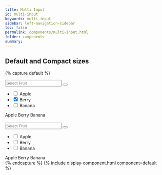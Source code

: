 ```yaml
---
title: Multi Input
id: multi-input
keywords: multi input
sidebar: left-navigation-sidebar
toc: false
permalink: components/multi-input.html
folder: components
summary:
---
```



## Default and Compact sizes

{% capture default %}
<div class="fd-multi-input">
    <div class="fd-multi-input-field">
        <div class="fd-popover">
            <div class="fd-popover__control">
                <div aria-label="Image label" aria-controls="F4GcX348a" aria-expanded="false" aria-haspopup="true">
                    <div class="fd-input-group">
                        <input type="text" class="fd-input" id="" placeholder="Select Fruit">
                        <span class="fd-input-group__addon fd-input-group__addon--button">
                            <button class=" fd-button--light sap-icon--navigation-down-arrow"></button>
                        </span>
                    </div>
                </div>
            </div>
            <div class="fd-popover__body fd-popover__body--no-arrow" aria-hidden="true" id="F4GcX348a">
                <nav class="fd-menu">
                <ul class="fd-menu__list">
                    <li>
                        <label for="a1" class="fd-menu__item">
                            <input type="checkbox" class="fd-checkbox" id="a1">
                            Apple
                        </label>
                    </li>
                    <li>
                        <label for="b1" class="fd-menu__item">
                            <input type="checkbox" class="fd-checkbox" id="b1" checked>
                            Berry
                        </label>
                    </li>
                    <li>
                        <label for="c1" class="fd-menu__item">
                            <input type="checkbox" class="fd-checkbox" id="c1">
                            Banana
                        </label>
                    </li>
                </ul>
                </nav>
            </div>
        </div>
    </div>
    <div class="fd-multi-input-tags">
        <span class="fd-token" role="button">Apple</span>
        <span class="fd-token" role="button">Berry</span>
        <span class="fd-token" role="button">Banana</span>
    </div>
</div>

<br>

<div class="fd-multi-input">
    <div class="fd-multi-input-field">
        <div class="fd-popover">
            <div class="fd-popover__control">
                <div aria-label="Image label" aria-controls="F4GcX34a" aria-expanded="false" aria-haspopup="true">
                    <div class="fd-input-group">
                        <input type="text" class="fd-input fd-input--compact" id="" placeholder="Select Fruit">
                        <span class="fd-input-group__addon fd-input-group__addon--button">
                            <button class=" fd-button--light fd-button--compact sap-icon--navigation-down-arrow"></button>
                        </span>
                    </div>
                </div>
            </div>
            <div class="fd-popover__body fd-popover__body--no-arrow" aria-hidden="true" id="F4GcX34a">
                <nav class="fd-menu">
                <ul class="fd-menu__list">
                    <li>
                        <label for="a2" class="fd-menu__item">
                            <input type="checkbox" class="fd-checkbox" id="a2">
                            Apple
                        </label>
                    </li>
                    <li>
                        <label for="b2" class="fd-menu__item">
                            <input type="checkbox" class="fd-checkbox" id="b2">
                            Berry
                        </label>
                    </li>
                    <li>
                        <label for="c2" class="fd-menu__item">
                            <input type="checkbox" class="fd-checkbox" id="c2">
                            Banana
                        </label>
                    </li>
                </ul>
                </nav>
            </div>
        </div>
    </div>
    <div class="fd-multi-input-tags">
        <span class="fd-token" role="button">Apple</span>
        <span class="fd-token" role="button">Berry</span>
        <span class="fd-token" role="button">Banana</span>
    </div>
</div>
{% endcapture %}
{% include display-component.html component=default %}
